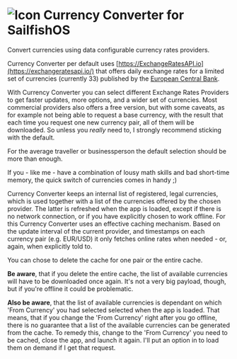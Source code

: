 ![Icon](https://raw.githubusercontent.com/tanghus/currency-converter-qml/master/harbour-currencyconverter.png) Currency Converter for SailfishOS
=================================

Convert currencies using data configurable currency rates providers.

Currency Converter per default uses [https://ExchangeRatesAPI.io](https://exchangeratesapi.io/)
that offers daily exchange rates for a limited set of currencies (currently 33) published by
the [European Central Bank](https://www.ecb.europa.eu/stats/policy_and_exchange_rates/euro_reference_exchange_rates/html/index.en.html).

With Currency Converter you can select different Exchange Rates Providers to get
faster updates, more options, and a wider set of currencies.
Most commercial providers also offers a free version, but with some caveats, as for
example not being able to request a base currency, with the result that each time you
request one new currency pair, all of them will be downloaded.
So unless you *really* need to, I strongly recommend sticking with the default.

For the average traveller or businessperson the default selection should be more than enough.

If you - like me - have a combination of lousy math skills and bad short-time memory,
the quick switch of currencies comes in handy ;)

Currency Converter keeps an internal list of registered, legal currencies, which is
used together with a list of the currencies offered by the chosen provider. The latter
is refreshed when the app is loaded, except if there is no network connection, or if
you have explicitly chosen to work offline.
For this Currency Converter uses an effective caching mechanism. Based on the update interval
of the current provider, and timestamps on each currency pair (e.g. EUR/USD) it only fetches
online rates when needed - or, again, when explicitly told to.

You can chose to delete the cache for one pair or the entire cache.

**Be aware**, that if you delete the entire cache, the list of available currencies will
have to be downloaded once again. It's not a very big payload, though, but if you're offline
it could be problematic.

**Also be aware**, that the list of available currencies is dependant on which 'From Currency'
you had selected selected when the app is loaded.
That means, that if you change the 'From Currency' right after you go offline, there is
no guarantee that a list of the available currencies can be generated from the cache.
To remedy this, change to the 'From Currency' you need to be cached, close the app, and
launch it again. I'll put an option in to load them on demand if I get that request.


